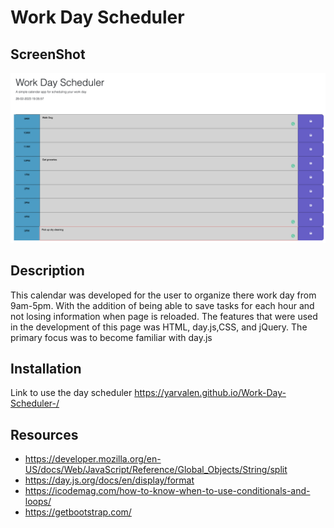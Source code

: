 # Work Day Scheduler 

## ScreenShot
<img src="images/Work Day Scheduler.png">

## Description 
This calendar was developed for the user to organize there work day from 9am-5pm. With the addition of being able to save tasks for each hour and not losing information when page is reloaded. The features that were used in the development of this page was HTML, day.js,CSS, and jQuery. The primary focus was to become familiar with day.js

## Installation
Link to use the day scheduler
https://yarvalen.github.io/Work-Day-Scheduler-/

## Resources
- https://developer.mozilla.org/en-US/docs/Web/JavaScript/Reference/Global_Objects/String/split
- https://day.js.org/docs/en/display/format
- https://icodemag.com/how-to-know-when-to-use-conditionals-and-loops/
- https://getbootstrap.com/
